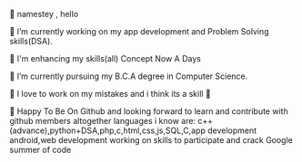  💝 namestey , hello

 🔭  I’m currently working on my  app development and Problem Solving skills(DSA).

💢 I'm enhancing my skills(all) Concept Now A Days

🌱 I’m currently pursuing my B.C.A degree in Computer Science.

🤔  I love to work on my mistakes and i think its a skill 🤔

💝 Happy To Be On Github and looking forward to learn and contribute with github members altogether
 languages i know are:
 c++(advance),python+DSA,php,c,html,css,js,SQL,C,app development android,web development
working on skills to participate and crack Google summer of code 
